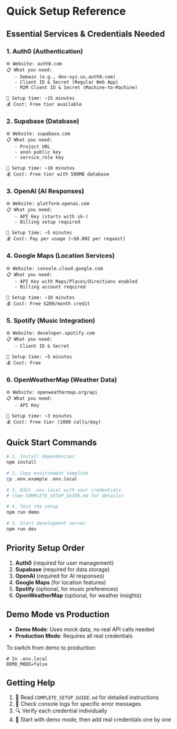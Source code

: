 # Quick Setup Reference

## Essential Services & Credentials Needed

### 1. Auth0 (Authentication)
```
🌐 Website: auth0.com
📋 What you need:
   - Domain (e.g., dev-xyz.us.auth0.com)
   - Client ID & Secret (Regular Web App)
   - M2M Client ID & Secret (Machine-to-Machine)
   
🔧 Setup time: ~15 minutes
💰 Cost: Free tier available
```

### 2. Supabase (Database)
```
🌐 Website: supabase.com
📋 What you need:
   - Project URL
   - anon public key
   - service_role key
   
🔧 Setup time: ~10 minutes
💰 Cost: Free tier with 500MB database
```

### 3. OpenAI (AI Responses)
```
🌐 Website: platform.openai.com
📋 What you need:
   - API Key (starts with sk-)
   - Billing setup required
   
🔧 Setup time: ~5 minutes
💰 Cost: Pay per usage (~$0.002 per request)
```

### 4. Google Maps (Location Services)
```
🌐 Website: console.cloud.google.com
📋 What you need:
   - API Key with Maps/Places/Directions enabled
   - Billing account required
   
🔧 Setup time: ~10 minutes
💰 Cost: Free $200/month credit
```

### 5. Spotify (Music Integration)
```
🌐 Website: developer.spotify.com
📋 What you need:
   - Client ID & Secret
   
🔧 Setup time: ~5 minutes
💰 Cost: Free
```

### 6. OpenWeatherMap (Weather Data)
```
🌐 Website: openweathermap.org/api
📋 What you need:
   - API Key
   
🔧 Setup time: ~3 minutes
💰 Cost: Free tier (1000 calls/day)
```

## Quick Start Commands

```bash
# 1. Install dependencies
npm install

# 2. Copy environment template
cp .env.example .env.local

# 3. Edit .env.local with your credentials
# (See COMPLETE_SETUP_GUIDE.md for details)

# 4. Test the setup
npm run demo

# 5. Start development server
npm run dev
```

## Priority Setup Order

1. **Auth0** (required for user management)
2. **Supabase** (required for data storage)
3. **OpenAI** (required for AI responses)
4. **Google Maps** (for location features)
5. **Spotify** (optional, for music preferences)
6. **OpenWeatherMap** (optional, for weather insights)

## Demo Mode vs Production

- **Demo Mode**: Uses mock data, no real API calls needed
- **Production Mode**: Requires all real credentials

To switch from demo to production:
```env
# In .env.local
DEMO_MODE=false
```

## Getting Help

1. 📖 Read `COMPLETE_SETUP_GUIDE.md` for detailed instructions
2. 🐛 Check console logs for specific error messages
3. 🔍 Verify each credential individually
4. 🚀 Start with demo mode, then add real credentials one by one